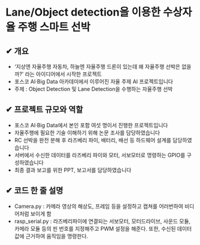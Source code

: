 # Lane/Object detection을 이용한 수상자율 주행 스마트 선박

## ✔ 개요
- ‘지상엔 자율주행 자동차, 하늘엔 자율주행 드론이 있는데 왜 자율주행 선박은 없을까?’ 라는 아이디어에서 시작한 프로젝트
- 포스코 AI·Big Data 아카데미에서 이루어진 자율 주제 AI 프로젝트입니다
- 주제 : Object Detection 및 Lane Detection을 수행하는 자율주행 선박

## ✔ 프로젝트 규모와 역할

- 포스코 AI·Big Data에서 본인 포함 여섯 명이서 진행한 프로젝트입니다
- 자율주행에 필요한 기술 이해하기 위해 논문 조사를 담당하였습니다
- RC 선박을 완전 분해 후 라즈베리 파이, 배터리, 배선 등 하드웨어 설계를 담당하였습니다
- 서버에서 수신한 데이터를 라즈베리 파이와 모터, 서보모터로 명령하는 GPIO를 구성하였습니다
- 최종 결과 보고를 위한 PPT, 보고서를 담당하였습니다

## ✔ 코드 한 줄 설명
- Camera.py : 카메라 영상의 해상도, 프레임 등을 설정하고 캡쳐를 어러번하여 비디어처럼 보이게 함
- rasp_serial.py : 라즈베리파이에 연결되는 서보모터, 모터드라이브, 사운드 모듈, 카메라 모듈 등의 핀 번호를 지정해주고 PWM 설정을 해준다. 또한, 수신된 데이터값에 근거하여 움직임을 명령한다.
